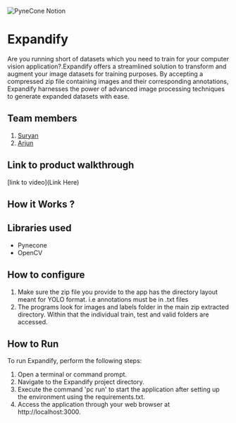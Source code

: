 ![PyneCone Notion](https://github.com/TH-Activities/saturday-hack-night-template/assets/64391274/1e2cbdc1-829f-409a-8d13-03648d912472)


# Expandify
Are you running short of datasets which you need to train for your computer vision application?.Expandify offers a streamlined solution to transform and augment your image datasets for training purposes. By accepting a compressed zip file containing images and their corresponding annotations, Expandify harnesses the power of advanced image processing techniques to generate expanded datasets with ease.
## Team members
1. [Suryan](https://github.com/suryan-s)
2. [Arjun](https://github.com/arjunindia)
## Link to product walkthrough
[link to video](Link Here)
## How it Works ?


## Libraries used
- Pynecone
- OpenCV
## How to configure

1. Make sure the zip file you provide to the app has the directory layout meant for YOLO format. i.e annotations must be in .txt files
2. The programs look for images and labels folder in the main zip extracted directory. Within that the individual train, test and valid folders are accessed.
## How to Run
To run Expandify, perform the following steps:

1. Open a terminal or command prompt.
2. Navigate to the Expandify project directory.
3. Execute the command 'pc run' to start the application after setting up the environment using the requirements.txt.
4. Access the application through your web browser at http://localhost:3000.
